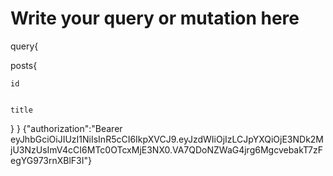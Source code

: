 # Write your query or mutation here

query{

posts{

    id


    title

}
}
{"authorization":"Bearer eyJhbGciOiJIUzI1NiIsInR5cCI6IkpXVCJ9.eyJzdWIiOjIzLCJpYXQiOjE3NDk2MjU3NzUsImV4cCI6MTc0OTcxMjE3NX0.VA7QDoNZWaG4jrg6MgcvebakT7zFegYG973rnXBlF3I"}

